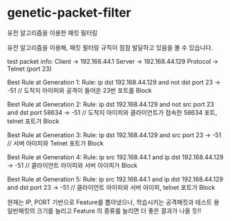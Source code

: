 # genetic-packet-filter
유전 알고리즘을 이용한 패킷 필터링

유전 알고리즘을 이용해, 패킷 필터링 규칙이 점점 발달하고 있음을 볼 수 있습니다.

test packet info:
Client -> 192.168.44.1
Server -> 192.168.44.129
Protocol -> Telnet (port 23)

Best Rule at Generation 1:
Rule: ip dst 192.168.44.129 and not dst port 23 -> -51
// 도착지 아이피와 공격이 들어온 23번 포트를 Block

Best Rule at Generation 2:
Rule: ip dst 192.168.44.129 and not src port 23 and dst port 58634 -> -51
// 도착지 아이피와 클라이언트가 접속한 58634 포트, telnet 포트가  Block

Best Rule at Generation 3:
Rule: ip dst 192.168.44.129 and src port 23 -> -51
// 서버 아이피와 Telnet 포트가 Block

Best Rule at Generation 4:
Rule: ip src 192.168.44.1  and ip dst 192.168.44.129 -> -51
// 클라이언트 아이피와 서버 아이피가 Block

Best Rule at Generation 5:
Rule: ip src 192.168.44.1  and ip dst 192.168.44.129 and dst port 23 -> -51
// 클라이언트 아이피와 서버 아이피, telnet 포트가 Block

현재는 IP, PORT 기반으로 Feature를 뽑아냈으나, 학습시키는 공격패킷과 테스트 용 일반패킷의 크기를 늘리고 Feature 의 종류를 늘리면 더 좋은 결과가 나올 듯!!
